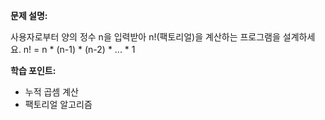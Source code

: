 **문제 설명:**

사용자로부터 양의 정수 n을 입력받아 n!(팩토리얼)을 계산하는 프로그램을 설계하세요.
n! = n * (n-1) * (n-2) * ... * 1

**학습 포인트:**

- 누적 곱셈 계산
- 팩토리얼 알고리즘

